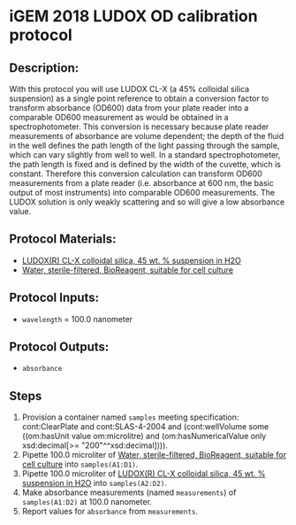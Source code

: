 # iGEM 2018 LUDOX OD calibration protocol

## Description:

With this protocol you will use LUDOX CL-X (a 45% colloidal silica suspension) as a single point reference to
obtain a conversion factor to transform absorbance (OD600) data from your plate reader into a comparable
OD600 measurement as would be obtained in a spectrophotometer. This conversion is necessary because plate
reader measurements of absorbance are volume dependent; the depth of the fluid in the well defines the path
length of the light passing through the sample, which can vary slightly from well to well. In a standard
spectrophotometer, the path length is fixed and is defined by the width of the cuvette, which is constant.
Therefore this conversion calculation can transform OD600 measurements from a plate reader (i.e. absorbance
at 600 nm, the basic output of most instruments) into comparable OD600 measurements. The LUDOX solution
is only weakly scattering and so will give a low absorbance value.
        


## Protocol Materials:
* [LUDOX(R) CL-X colloidal silica, 45 wt. % suspension in H2O](https://identifiers.org/pubchem.substance:24866361)
* [Water, sterile-filtered, BioReagent, suitable for cell culture](https://identifiers.org/pubchem.substance:24901740)


## Protocol Inputs:
* `wavelength` = 100.0 nanometer

## Protocol Outputs:
* `absorbance`

## Steps
1. Provision a container named `samples` meeting specification: cont:ClearPlate and 
 cont:SLAS-4-2004 and
 (cont:wellVolume some 
    ((om:hasUnit value om:microlitre) and
     (om:hasNumericalValue only xsd:decimal[>= "200"^^xsd:decimal]))).
2. Pipette 100.0 microliter of [Water, sterile-filtered, BioReagent, suitable for cell culture](https://identifiers.org/pubchem.substance:24901740) into `samples(A1:D1)`.
3. Pipette 100.0 microliter of [LUDOX(R) CL-X colloidal silica, 45 wt. % suspension in H2O](https://identifiers.org/pubchem.substance:24866361) into `samples(A2:D2)`.
4. Make absorbance measurements (named `measurements`) of `samples(A1:D2)` at 100.0 nanometer.
5. Report values for `absorbance` from `measurements`.
